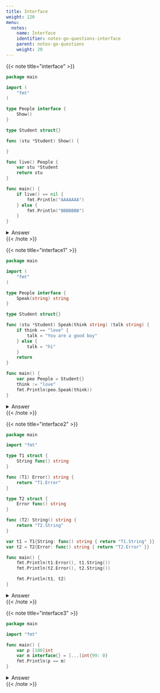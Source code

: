 ```yaml
---
title: Interface
weight: 120
menu:
  notes:
    name: Interface
    identifier: notes-go-questions-interface
    parent: notes-go-questions
    weight: 20
---
```


{{< note title="interface" >}}

```go
package main

import (
	"fmt"
)

type People interface {
	Show()
}

type Student struct{}

func (stu *Student) Show() {

}

func live() People {
	var stu *Student
	return stu
}

func main() {
	if live() == nil {
		fmt.Println("AAAAAAA")
	} else {
		fmt.Println("BBBBBBB")
	}
}
```

<details>
<summary>Answer</summary>
<pre>
<code class="language-shell">BBBBBBB
</code></pre></details>
{{< /note >}}



{{< note title="interface1" >}}

```go
package main

import (
	"fmt"
)

type People interface {
	Speak(string) string
}

type Student struct{}

func (stu *Student) Speak(think string) (talk string) {
	if think == "love" {
		talk = "You are a good boy"
	} else {
		talk = "hi"
	}
	return
}

func main() {
	var peo People = Student{}
	think := "love"
	fmt.Println(peo.Speak(think))
}
```

<details>
<summary>Answer</summary>
<pre>
<code class="language-shell">compilation error
cannot use Student{} (value of type Student) as People value in variable declaration: Student does not implement People (method Speak has pointer receiver)
</code></pre></details>
{{< /note >}}



{{< note title="interface2" >}}

```go
package main

import "fmt"

type T1 struct {
	String func() string
}

func (T1) Error() string {
	return "T1.Error"
}

type T2 struct {
	Error func() string
}

func (T2) String() string {
	return "T2.String"
}

var t1 = T1{String: func() string { return "T1.String" }}
var t2 = T2{Error: func() string { return "T2.Error" }}

func main() {
	fmt.Println(t1.Error(), t1.String())
	fmt.Println(t2.Error(), t2.String())

	fmt.Println(t1, t2)
}
```

<details>
<summary>Answer</summary>
<pre>
<code class="language-shell">T1.Error T1.String
T2.Error T2.String
T1.Error T2.String
</code></pre></details>
{{< /note >}}



{{< note title="interface3" >}}

```go
package main

import "fmt"

func main() {
	var p [100]int
	var m interface{} = [...]int{99: 0}
	fmt.Println(p == m)
}

```

<details>
<summary>Answer</summary>
<pre>
<code class="language-shell">true
</code></pre></details>
{{< /note >}}

